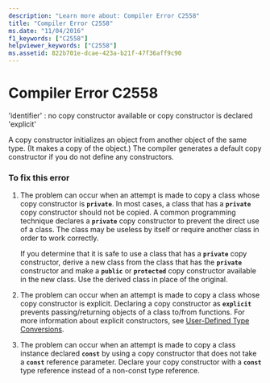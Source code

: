 ```yaml
---
description: "Learn more about: Compiler Error C2558"
title: "Compiler Error C2558"
ms.date: "11/04/2016"
f1_keywords: ["C2558"]
helpviewer_keywords: ["C2558"]
ms.assetid: 822b701e-dcae-423a-b21f-47f36aff9c90
---
```

# Compiler Error C2558

'identifier' : no copy constructor available or copy constructor is declared 'explicit'

A copy constructor initializes an object from another object of the same type. (It makes a copy of the object.) The compiler generates a default copy constructor if you do not define any constructors.

### To fix this error

1. The problem can occur when an attempt is made to copy a class whose copy constructor is **`private`**. In most cases, a class that has a **`private`** copy constructor should not be copied. A common programming technique declares a **`private`** copy constructor to prevent the direct use of a class. The class may be useless by itself or require another class in order to work correctly.

   If you determine that it is safe to use a class that has a **`private`** copy constructor, derive a new class from the class that has the **`private`** constructor and make a **`public`** or **`protected`** copy constructor available in the new class. Use the derived class in place of the original.

1. The problem can occur when an attempt is made to copy a class whose copy constructor is explicit. Declaring a copy constructor as **`explicit`** prevents passing/returning objects of a class to/from functions. For more information about explicit constructors, see [User-Defined Type Conversions](../../cpp/user-defined-type-conversions-cpp.md).

1. The problem can occur when an attempt is made to copy a class instance declared **`const`** by using a copy constructor that does not take a **`const`** reference parameter. Declare your copy constructor with a **`const`** type reference instead of a non-const type reference.
